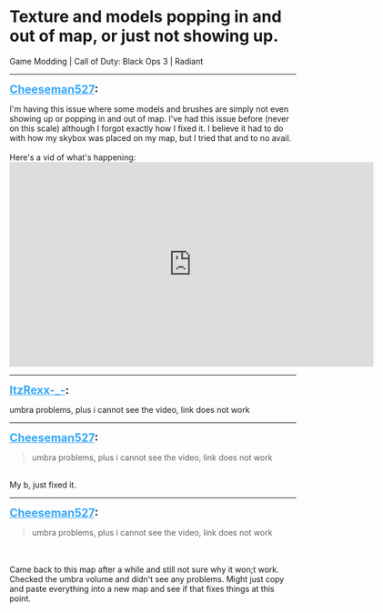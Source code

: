 # Texture and models popping in and out of map, or just not showing up.
Game Modding | Call of Duty: Black Ops 3 | Radiant

---
<strong style="font-size: 1.4em;"><span style="text-decoration: underline;text-decoration-color: #34a7f9;"><span style="color:#34a7f9;">Cheeseman527</span></span>:</strong>

<p>I&#39;m having this issue where some models and brushes are simply not even showing up or popping in and out of map. I&#39;ve had this issue before (never on this scale) although I forgot exactly how I fixed it. I believe it had to do with how my skybox was placed on my map, but I tried that and to no avail.<br /><br />Here&#39;s a vid of what&#39;s happening: <iframe type="text/html" width="640" height="360" src="https://www.youtube.com/embed/4nhl25zavDI" frameborder="0"></iframe></p>

---
<strong style="font-size: 1.4em;"><span style="text-decoration: underline;text-decoration-color: #34a7f9;"><span style="color:#34a7f9;">ItzRexx-_-</span></span>:</strong>

<p>umbra problems, plus i cannot see the video, link does not work</p>

---
<strong style="font-size: 1.4em;"><span style="text-decoration: underline;text-decoration-color: #34a7f9;"><span style="color:#34a7f9;">Cheeseman527</span></span>:</strong>

<p><blockquote>umbra problems, plus i cannot see the video, link does not work<br /></blockquote><br />My b, just fixed it.</p>

---
<strong style="font-size: 1.4em;"><span style="text-decoration: underline;text-decoration-color: #34a7f9;"><span style="color:#34a7f9;">Cheeseman527</span></span>:</strong>

<p><blockquote>umbra problems, plus i cannot see the video, link does not work<br /></blockquote><br /><br />Came back to this map after a while and still not sure why it won;t work. Checked the umbra volume and didn&#39;t see any problems. Might just copy and paste everything into a new map and see if that fixes things at this point.</p>
